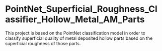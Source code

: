 # PointNet_Superficial_Roughness_Classifier_Hollow_Metal_AM_Parts
This project is based on the PointNet classification model in order to classify superficial quality of metal deposited hollow parts based on the superficial roughness of those parts.
